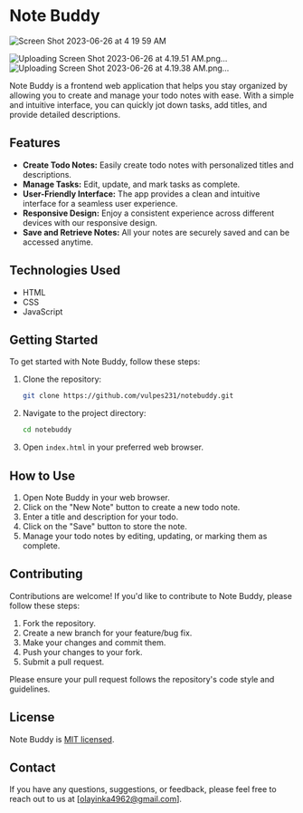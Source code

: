 # Note Buddy
![Screen Shot 2023-06-26 at 4 19 59 AM](https://github.com/vulpes231/notebuddy/assets/94878993/e7323ede-2e0c-42ff-95eb-ce960bc5a526)

![Uploading Screen Shot 2023-06-26 at 4.19.51 AM.png…]()
![Uploading Screen Shot 2023-06-26 at 4.19.38 AM.png…]()

Note Buddy is a frontend web application that helps you stay organized by allowing you to create and manage your todo notes with ease. With a simple and intuitive interface, you can quickly jot down tasks, add titles, and provide detailed descriptions.

## Features

- **Create Todo Notes:** Easily create todo notes with personalized titles and descriptions.
- **Manage Tasks:** Edit, update, and mark tasks as complete.
- **User-Friendly Interface:** The app provides a clean and intuitive interface for a seamless user experience.
- **Responsive Design:** Enjoy a consistent experience across different devices with our responsive design.
- **Save and Retrieve Notes:** All your notes are securely saved and can be accessed anytime.

## Technologies Used

- HTML
- CSS
- JavaScript

## Getting Started

To get started with Note Buddy, follow these steps:

1. Clone the repository:

   ```bash
   git clone https://github.com/vulpes231/notebuddy.git
   ```

2. Navigate to the project directory:

   ```bash
   cd notebuddy
   ```

3. Open `index.html` in your preferred web browser.

## How to Use

1. Open Note Buddy in your web browser.
2. Click on the "New Note" button to create a new todo note.
3. Enter a title and description for your todo.
4. Click on the "Save" button to store the note.
5. Manage your todo notes by editing, updating, or marking them as complete.

## Contributing

Contributions are welcome! If you'd like to contribute to Note Buddy, please follow these steps:

1. Fork the repository.
2. Create a new branch for your feature/bug fix.
3. Make your changes and commit them.
4. Push your changes to your fork.
5. Submit a pull request.

Please ensure your pull request follows the repository's code style and guidelines.

## License

Note Buddy is [MIT licensed](LICENSE).

## Contact

If you have any questions, suggestions, or feedback, please feel free to reach out to us at [olayinka4962@gmail.com].
